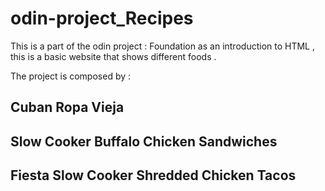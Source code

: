 # odin-project_Recipes

This is a part of the odin project : Foundation
as an introduction to HTML , this is a basic website that shows different foods .

The project is composed by :

## Cuban Ropa Vieja
## Slow Cooker Buffalo Chicken Sandwiches
## Fiesta Slow Cooker Shredded Chicken Tacos

